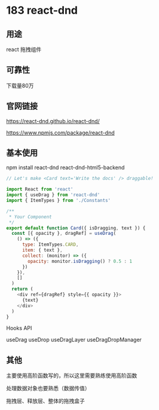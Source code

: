# 183 react-dnd

## 用途

react 拖拽组件

## 可靠性

下载量80万

## 官网链接

https://react-dnd.github.io/react-dnd/

https://www.npmjs.com/package/react-dnd

## 基本使用

npm install react-dnd react-dnd-html5-backend

```js
// Let's make <Card text='Write the docs' /> draggable!

import React from 'react'
import { useDrag } from 'react-dnd'
import { ItemTypes } from './Constants'

/**
 * Your Component
 */
export default function Card({ isDragging, text }) {
  const [{ opacity }, dragRef] = useDrag(
    () => ({
      type: ItemTypes.CARD,
      item: { text },
      collect: (monitor) => ({
        opacity: monitor.isDragging() ? 0.5 : 1
      })
    }),
    []
  )
  return (
    <div ref={dragRef} style={{ opacity }}>
      {text}
    </div>
  )
}
```


Hooks API

useDrag
useDrop
useDragLayer
useDragDropManager

## 其他

主要使用高阶函数写的，所以这里需要熟练使用高阶函数

处理数据对象也要熟悉（数据传值）

拖拽层、释放层、整体的拖拽盒子
